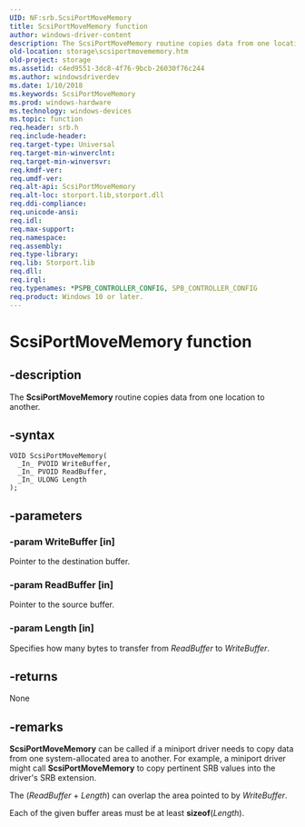 ```yaml
---
UID: NF:srb.ScsiPortMoveMemory
title: ScsiPortMoveMemory function
author: windows-driver-content
description: The ScsiPortMoveMemory routine copies data from one location to another.Note  The SCSI port driver and SCSI miniport driver models may be altered or unavailable in the future.
old-location: storage\scsiportmovememory.htm
old-project: storage
ms.assetid: c4ed9551-3dc8-4f76-9bcb-26030f76c244
ms.author: windowsdriverdev
ms.date: 1/10/2018
ms.keywords: ScsiPortMoveMemory
ms.prod: windows-hardware
ms.technology: windows-devices
ms.topic: function
req.header: srb.h
req.include-header: 
req.target-type: Universal
req.target-min-winverclnt: 
req.target-min-winversvr: 
req.kmdf-ver: 
req.umdf-ver: 
req.alt-api: ScsiPortMoveMemory
req.alt-loc: storport.lib,storport.dll
req.ddi-compliance: 
req.unicode-ansi: 
req.idl: 
req.max-support: 
req.namespace: 
req.assembly: 
req.type-library: 
req.lib: Storport.lib
req.dll: 
req.irql: 
req.typenames: *PSPB_CONTROLLER_CONFIG, SPB_CONTROLLER_CONFIG
req.product: Windows 10 or later.
---
```


# ScsiPortMoveMemory function



## -description
The <b>ScsiPortMoveMemory</b> routine copies data from one location to another.



## -syntax

````
VOID ScsiPortMoveMemory(
  _In_ PVOID WriteBuffer,
  _In_ PVOID ReadBuffer,
  _In_ ULONG Length
);
````


## -parameters

### -param WriteBuffer [in]

Pointer to the destination buffer.


### -param ReadBuffer [in]

Pointer to the source buffer.


### -param Length [in]

Specifies how many bytes to transfer from <i>ReadBuffer</i> to <i>WriteBuffer</i>.


## -returns
None


## -remarks
<b>ScsiPortMoveMemory</b> can be called if a miniport driver needs to copy data from one system-allocated area to another. For example, a miniport driver might call <b>ScsiPortMoveMemory</b> to copy pertinent SRB values into the driver's SRB extension.

The (<i>ReadBuffer</i> + <i>Length</i>) can overlap the area pointed to by <i>WriteBuffer</i>. 

Each of the given buffer areas must be at least <b>sizeof</b>(<i>Length</i>).</p>